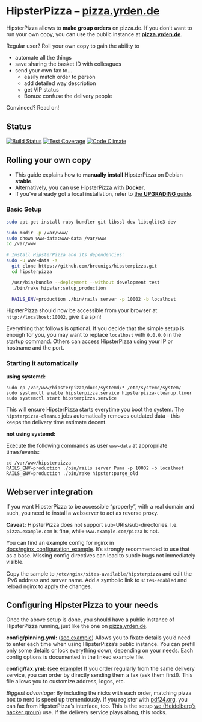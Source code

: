 # HipsterPizza – [pizza.yrden.de](https://pizza.yrden.de)

HipsterPizza allows to **make group orders** on pizza.de. If you don’t want
to run your own copy, you can use the
public instance at **[pizza.yrden.de](https://pizza.yrden.de)**.

Regular user? Roll your own copy to gain the ability to
- automate all the things
- save sharing the basket ID with colleagues
- send your own fax to…
  - easily match order to person
  - add detailed way description
  - get VIP status
  - Bonus: confuse the delivery people

Convinced? Read on!

## Status

[![Build Status](https://travis-ci.org/breunigs/hipsterpizza.png?branch=master)](https://travis-ci.org/breunigs/hipsterpizza)
[![Test Coverage](https://codeclimate.com/github/breunigs/hipsterpizza/coverage.png)](https://codeclimate.com/github/breunigs/hipsterpizza)
[![Code Climate](https://codeclimate.com/github/breunigs/hipsterpizza.png)](https://codeclimate.com/github/breunigs/hipsterpizza)


## Rolling your own copy

- This guide explains how to **manually install** HipsterPizza on Debian **stable**.
- Alternatively, you can use [HipsterPizza with **Docker**](docs/DOCKER.md).
- If you’ve already got a local installation, refer to [the **UPGRADING** guide](docs/UPGRADING.md).

### Basic Setup
```bash
sudo apt-get install ruby bundler git libssl-dev libsqlite3-dev

sudo mkdir -p /var/www/
sudo chown www-data:www-data /var/www
cd /var/www

# Install HipsterPizza and its dependencies:
sudo -u www-data -s
  git clone https://github.com/breunigs/hipsterpizza.git
  cd hipsterpizza

  /usr/bin/bundle --deployment --without development test
  ./bin/rake hipster:setup_production

  RAILS_ENV=production ./bin/rails server -p 10002 -b localhost
```

HipsterPizza should now be accessible from your browser at `http://localhost:10002`, give it a spin!

Everything that follows is optional. If you decide that the simple setup is enough for you, you may want to replace `localhost` with `0.0.0.0` in the startup command. Others can access HipsterPizza using your IP or hostname and the port.

### Starting it automatically

**using systemd:**
```
sudo cp /var/www/hipsterpizza/docs/systemd/* /etc/systemd/system/
sudo systemctl enable hipsterpizza.service hipsterpizza-cleanup.timer
sudo systemctl start hipsterpizza.service
```
This will ensure HipsterPizza starts everytime you boot the system. The `hipsterpizza-cleanup` jobs automatically removes outdated data – this keeps the delivery time estimate decent.

**not using systemd:**

Execute the following commands as user `www-data` at appropriate times/events:
```
cd /var/www/hipsterpizza
RAILS_ENV=production ./bin/rails server Puma -p 10002 -b localhost
RAILS_ENV=production ./bin/rake hipster:purge_old
```

## Webserver integration

If you want HipsterPizza to be accessible “properly”, with a real domain and such, you need to install a webserver to act as reverse proxy.

**Caveat:** HipsterPizza does not support sub-URIs/sub-directories. I.e. `pizza.example.com` is fine, while `www.example.com/pizza` is not.

You can find an example config for nginx in [docs/nginx_configuration_example](docs/nginx_configuration_example). It’s strongly recommended to use that as a base. Missing config directives can lead to subtle bugs not immediately visible.

Copy the sample to `/etc/nginx/sites-available/hipsterpizza` and edit the IPv6 address and server name. Add a symbolic link to `sites-enabled` and reload nginx to apply the changes.


## Configuring HipsterPizza to your needs

Once the above setup is done, you should have a public instance of
HipsterPizza running, just like the one on
[pizza.yrden.de](https://pizza.yrden.de).

**config/pinning.yml:**
([see example](config/pinning.example.yml))
Allows you to fixate details you’d need to enter each time when using
HipsterPizza’s public instance. You can prefill only some details or
lock everything down, depending on your needs. Each config options is
documented in the linked example file.

**config/fax.yml:**
([see example](config/fax.example.yml))
If you order regularly from the same delivery service, you can order by
directly sending them a fax (ask them first!). This file allows you to
customize address, logos, etc.

*Biggest advantage:* By
including the nicks with each order, matching pizza box to nerd is speed
up tremendously. If you register with [pdf24.org](https://fax.pdf24.org/),
you can fax from HipsterPizza’s interface, too. This is the setup
[we (Heidelberg’s hacker group)](https://www.noname-ev.de) use. If the
delivery service plays along, this rocks.
